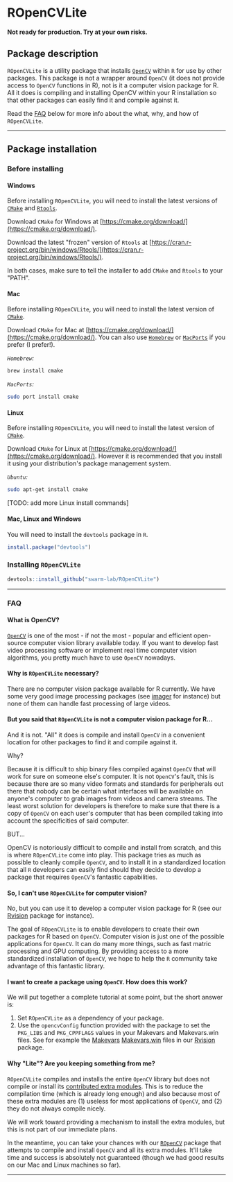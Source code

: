 # ROpenCVLite

**Not ready for production. Try at your own risks.**

## Package description

`ROpenCVLite` is a utility package that installs [`OpenCV`](http://opencv.org/) 
within `R` for use by other packages. This package is not a wrapper around 
`OpenCV` (it does not provide access to `OpenCV` functions in R), not is it a 
computer vision package for R. All it does is compiling and installing OpenCV 
within your R installation so that other packages can easily find it and compile 
against it. 

Read the [FAQ](#faq) below for more info about the what, why, and how of 
`ROpenCVLite`.

---

## Package installation

### Before installing 

#### Windows

Before installing `ROpenCVLite`, you will need to install the latest versions of
[`CMake`](https://cmake.org/) and [`Rtools`](https://cran.r-project.org/bin/windows/Rtools/). 

Download `CMake` for Windows at [https://cmake.org/download/](https://cmake.org/download/).

Download the latest "frozen" version of `Rtools` at 
[https://cran.r-project.org/bin/windows/Rtools/](https://cran.r-project.org/bin/windows/Rtools/).

In both cases, make sure to tell the installer to add `CMake` and `Rtools` to 
your "PATH".

#### Mac

Before installing `ROpenCVLite`, you will need to install the latest version of
[`CMake`](https://cmake.org/).

Download `CMake` for Mac at [https://cmake.org/download/](https://cmake.org/download/).
You can also use [`Homebrew`](http://brew.sh/) or [`MacPorts`](https://www.macports.org/)
if you prefer (I prefer!).

*`Homebrew`:*

```bash
brew install cmake
```

*`MacPorts`:*

```bash
sudo port install cmake
```

#### Linux

Before installing `ROpenCVLite`, you will need to install the latest version of
[`CMake`](https://cmake.org/).

Download `CMake` for Linux at [https://cmake.org/download/](https://cmake.org/download/).
However it is recommended that you install it using your distribution's package
management system.

*`Ubuntu`:*

```bash
sudo apt-get install cmake
```

[TODO: add more Linux install commands]

#### Mac, Linux and Windows

You will need to install the `devtools` package in `R`. 

```r
install.package("devtools")
```

### Installing `ROpenCVLite`

```r
devtools::install_github("swarm-lab/ROpenCVLite")
```

---

### FAQ

#### What is OpenCV? 

[`OpenCV`](http://opencv.org/) is one of the most - if not the most - popular 
and efficient open-source computer vision library available today. If you want 
to develop fast video processing software or implement real time computer vision 
algorithms, you pretty much have to use `OpenCV` nowadays. 

#### Why is `ROpenCVLite` necessary?

There are no computer vision package available for R currently. We have some 
very good image processing packages (see [imager](http://dahtah.github.io/imager/) 
for instance) but none of them can handle fast processing of large videos.

#### But you said that `ROpenCVLite` is not a computer vision package for R...

And it is not. "All" it does is compile and install `OpenCV` in a convenient 
location for other packages to find it and compile against it. 

Why? 

Because it is difficult to ship binary files compiled against `OpenCV` that will
work for sure on someone else's computer. It is not `OpenCV`'s fault, this is 
because there are so many video formats and standards for peripherals out there
that nobody can be certain what interfaces will be available on anyone's computer
to grab images from videos and camera streams. The least worst solution for 
developers is therefore to make sure that there is a copy of `OpenCV` on each 
user's computer that has been compiled taking into account the specificities of 
said computer.

BUT...

OpenCV is notoriously difficult to compile and install from scratch, and this is 
where `ROpenCVLite` come into play. This package tries as much as possible to 
cleanly compile `OpenCV`, and to install it in a standardized location that all
`R` developers can easily find should they decide to develop a package that 
requires `OpenCV`'s fantastic capabilities.

#### So, I can't use `ROpenCVLite` for computer vision?

No, but you can use it to develop a computer vision package for R (see our
[Rvision](https://github.com/swarm-lab/Rvision) package for instance). 

The goal of `ROpenCVLite` is to enable developers to create their own packages 
for R based on `OpenCV`. Computer vision is just one of the possible applications
for `OpenCV`. It can do many more things, such as fast matric processing and 
GPU computing. By providing access to a more standardized installation of 
`OpenCV`, we hope to help the `R` community take advantage of this fantastic 
library. 

#### I want to create a package using `OpenCV`. How does this work? 

We will put together a complete tutorial at some point, but the short answer is:

1. Set `ROpenCVLite` as a dependency of your package.
2. Use the `opencvConfig` function provided with the package to set the `PKG_LIBS`
and `PKG_CPPFLAGS` values in your Makevars and Makevars.win files. See for example 
the [Makevars](https://github.com/swarm-lab/Rvision/blob/master/src/Makevars) 
[Makevars.win](https://github.com/swarm-lab/Rvision/blob/master/src/Makevars.win)
files in our [Rvision](https://github.com/swarm-lab/Rvision) package.


#### Why "Lite"? Are you keeping something from me? 

`ROpenCVLite` compiles and installs the entire `OpenCV` library but does not 
compile or install its [contributed extra modules](https://github.com/opencv/opencv_contrib).
This is to reduce the compilation time (which is already long enough) and also 
because most of these extra modules are (1) useless for most applications of 
`OpenCV`, and (2) they do not always compile nicely.

We will work toward providing a mechanism to install the extra modules, but this 
is not part of our immediate plans. 

In the meantime, you can take your chances with our [`ROpenCV`](https://github.com/swarm-lab/ROpenCV) 
package that attempts to compile and install `OpenCV` and all its extra modules.
It'll take time and success is absolutely not guaranteed (though we had good 
results on our Mac and Linux machines so far).

---
